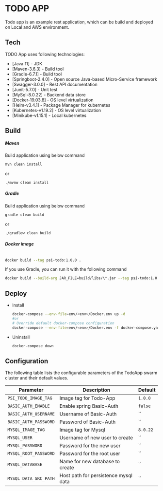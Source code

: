 # TODO APP

Todo app is an example rest application, which can be build and deployed on Local and AWS environment.

## Tech

TODO App uses following technologies:

* [Java 11] - JDK
* [Maven-3.6.3] - Build tool
* [Gradle-6.7.1] - Build tool
* [Springboot-2.4.0] - Open source Java-based Micro-Service framework
* [Swagger-3.0.0] - Rest API documentation
* [Junit-5.7.0] - Unit test
* [MySql-8.0.22] - Backend data store
* [Docker-19.03.8] - OS level virtualization
* [Helm-v3.4.1] - Package Manager for kubernetes
* [Kubernetes-v1.19.2] - OS level virtualization
* [Minikube-v1.15.1] - Local kubernetes


## Build ##
##### Maven #####
Build application using below command

```bash
mvn clean install
```
or

```bash
./mvnw clean install
```

##### Gradle #####
Build application using below command

```bash
gradle clean build
```
or

```bash
./gradlew clean build
```

##### Docker image #####

```bash

docker build --tag psi-todo:1.0.0 .
```
If you use Gradle, you can run it with the following command

```bash
docker build --build-arg JAR_FILE=build/libs/\*.jar --tag psi-todo:1.0.0 .
```

## Deploy ##

   - Install
  
        ```bash
        docker-compose --env-file=env/<env>/Docker.env up -d
        #or 
        # Override default docker-compose configuration
        docker-compose --env-file=env/<env>/Docker.env -f docker-compose.yaml -f env/<env>/docker-compose-override.yml up -d
        ```
   - Uninstall
  
        ```bash
        docker-compose down
        ```     
        
## Configuration ## 

The following table lists the configurable parameters of the TodoApp swarm cluster and their default values.

  Parameter | Description | Default
  --- | --- | ---
  `PSI_TODO_IMAGE_TAG` | Image tag for Todo-App | `1.0.0`
  `BASIC_AUTH_ENABLE` | Enable spring Basic-Auth | `false`        
  `BASIC_AUTH_USERNAME` | Username of Basic-Auth | ``                    
  `BASIC_AUTH_PASSWORD` | Password of Basic-Auth | ``                            
  `MYSQL_IMAGE_TAG` | Image tag for Mysql | `8.0.22`                                
  `MYSQL_USER` | Username of new user to create | ``        
  `MYSQL_PASSWORD` | Password for the new user | ``            
  `MYSQL_ROOT_PASSWORD` | Password for the root user | ``              
  `MYSQL_DATABASE` | Name for new database to create | ``                
  `MYSQL_DATA_SRC_PATH` | Host path for persistence mysql data | ``                    